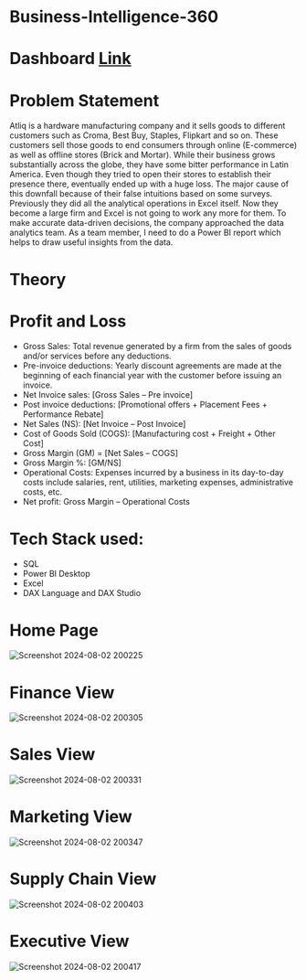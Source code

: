 # Business-Intelligence-360
# Dashboard [Link ](https://app.powerbi.com/view?r=eyJrIjoiMWNjNzU4OTctZjA4Yi00MTk0LThmZTUtMGUzYTc1MTQ1MGRjIiwidCI6ImM2ZTU0OWIzLTVmNDUtNDAzMi1hYWU5LWQ0MjQ0ZGM1YjJjNCJ9)
# Problem Statement
Atliq is a hardware manufacturing company and it sells goods to different customers such as Croma, Best Buy, Staples, Flipkart and so on. These customers sell those goods to end consumers through online (E-commerce) as well as offline stores (Brick and Mortar). While their business grows substantially across the globe, they have some bitter performance in Latin America. Even though they tried to open their stores to establish their presence there, eventually ended up with a huge loss. The major cause of this downfall because of their false intuitions based on some surveys. Previously they did all the analytical operations in Excel itself. Now they become a large firm and Excel is not going to work any more for them. To make accurate data-driven decisions, the company approached the data analytics team. As a team member, I need to do a Power BI report which helps to draw useful insights from the data.
# Theory
# Profit and Loss
- Gross Sales: Total revenue generated by a firm from the sales of goods and/or services before any deductions.
- Pre-invoice deductions: Yearly discount agreements are made at the beginning of each financial year with the customer before issuing an invoice.
- Net Invoice sales: [Gross Sales – Pre invoice]
- Post invoice deductions: [Promotional offers + Placement Fees + Performance Rebate]
- Net Sales (NS): [Net Invoice – Post Invoice]
- Cost of Goods Sold (COGS): [Manufacturing cost + Freight + Other Cost]
- Gross Margin (GM) = [Net Sales – COGS]
- Gross Margin %: [GM/NS]
- Operational Costs: Expenses incurred by a business in its day-to-day costs include salaries, rent, utilities, marketing expenses, administrative costs, etc.
- Net profit: Gross Margin – Operational Costs
# Tech Stack used: 
- SQL
- Power BI Desktop
- Excel
- DAX Language and DAX Studio

# Home Page
![Screenshot 2024-08-02 200225](https://github.com/user-attachments/assets/00633210-8679-4588-80a7-cb11bb7641da)
# Finance View
![Screenshot 2024-08-02 200305](https://github.com/user-attachments/assets/7b4a1ed4-8af7-4291-a1a8-19c4c414cf1a)
# Sales View
![Screenshot 2024-08-02 200331](https://github.com/user-attachments/assets/3bcf21b5-cd02-4924-81c9-eae452c9ee0c)
# Marketing View
![Screenshot 2024-08-02 200347](https://github.com/user-attachments/assets/9f7574ac-c30f-4147-864a-7bce7d126bc7)
# Supply Chain View
![Screenshot 2024-08-02 200403](https://github.com/user-attachments/assets/687720c1-3b1c-49fa-8965-3a8f998ca156)
# Executive View
![Screenshot 2024-08-02 200417](https://github.com/user-attachments/assets/b30c4ebe-53af-4509-a8ac-9f5fe8c673f5)







